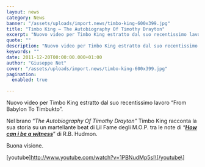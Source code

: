 ```yaml
---
layout: news
category: News
banner: "/assets/uploads/import.news/timbo-king-600x399.jpg"
title: "Timbo King – The Autobiography Of Timothy Drayton"
excerpt: "Nuovo video per Timbo King estratto dal suo recentissimo lavoro “From Babylon To Timbukto”. Nel brano “The Autobiography Of Timothy Drayton” Timbo King racconta la sua storia su un martellante beat di Lil Fame degli M.O.P. tra le note di “How can i be a witness” di R.B. Hudmon. Buona visione. [youtube]http://www.youtube.com/watch?v=1PBNudMp5sI[/youtube"
quote: ""
description: "Nuovo video per Timbo King estratto dal suo recentissimo lavoro “From Babylon To Timbukto”. Nel brano “The Autobiography Of Timothy Drayton” Timbo King racconta la sua storia su un martellante beat di Lil Fame degli M.O.P. tra le note di “How can i be a witness” di R.B. Hudmon. Buona visione. [youtube]http://www.youtube.com/watch?v=1PBNudMp5sI[/youtube"
keywords: ""
date: 2011-12-20T00:00:00.000+01:00
author: "Giuseppe Net"
cover: "/assets/uploads/import.news/timbo-king-600x399.jpg"
pagination:
  enabled: true

---
```


Nuovo video per Timbo King estratto dal suo recentissimo lavoro “From Babylon To Timbukto”.

Nel brano “_The Autobiography_ _Of Timothy Drayton”_ Timbo King racconta la sua storia su un martellante beat di Lil Fame degli M.O.P. tra le note di “[**_How can i be a witness_**](https://www.youtube.com/watch?v=ypiqR6CSxGw "http://www.youtube.com/watch?v=ypiqR6CSxGw")” di R.B. Hudmon.

Buona visione.

\[youtube\]http://www.youtube.com/watch?v=1PBNudMp5sI\[/youtube\]